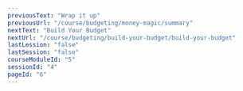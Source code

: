 ```yaml
---
previousText: "Wrap it up"
previousUrl: "/course/budgeting/money-magic/summary"
nextText: "Build Your Budget"
nextUrl: "/course/budgeting/build-your-budget/build-your-budget"
lastLession: "false"
lastSession: "false"
courseModuleId: "5"
sessionId: "4"
pageId: "6"
---
```



